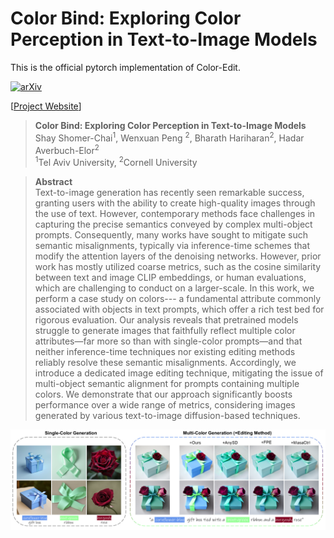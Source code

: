 # Color Bind: Exploring Color Perception in Text-to-Image Models

This is the official pytorch implementation of Color-Edit.

[![arXiv](https://img.shields.io/badge/arXiv-2508.19791-b31b1b.svg)](https://arxiv.org/abs/2508.19791)
<!-- ![Generic badge](https://img.shields.io/badge/conf-ICCV2023-purple.svg) -->

[[Project Website](https://tau-vailab.github.io/color-edit/)]

> **Color Bind: Exploring Color Perception in Text-to-Image Models**<br>
> Shay Shomer-Chai<sup>1</sup>, Wenxuan Peng <sup>2</sup>, Bharath Hariharan<sup>2</sup>, Hadar Averbuch-Elor<sup>2</sup><br>
> <sup>1</sup>Tel Aviv University, <sup>2</sup>Cornell University

>**Abstract** <br>
>                Text-to-image generation has recently seen remarkable success, 
                granting users with the ability to create high-quality images through 
                the use of text. However, contemporary methods face challenges in capturing 
                the precise semantics conveyed by complex multi-object prompts. Consequently, 
                many works have sought to mitigate such semantic misalignments, typically via 
                inference-time schemes that modify the attention layers of the denoising networks. 
                However, prior work has mostly utilized coarse metrics, such as the cosine similarity 
                between text and image CLIP embeddings, or human evaluations, which are challenging 
                to conduct on a larger-scale. In this work, we perform a case study on colors---
                a fundamental attribute commonly associated with objects in text prompts, which 
                offer a rich test bed for rigorous evaluation. Our analysis reveals that 
                pretrained models struggle to generate images that faithfully reflect multiple 
                color attributes—far more so than with single-color prompts—and that neither 
                inference-time techniques nor existing editing methods reliably resolve these 
                semantic misalignments.  Accordingly, we introduce a dedicated image editing 
                technique, mitigating the issue of multi-object semantic alignment for prompts 
                containing multiple colors. We demonstrate that our approach significantly 
                boosts performance over a wide range of metrics, considering images generated 
                by various text-to-image diffusion-based techniques.

![Graph](images/teaser_july17.png "Flow:")
</br>


